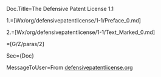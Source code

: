 Doc.Title=The Defensive Patent License 1.1

1.=[Wx/org/defensivepatentlicense/1-1/Preface_0.md]

2.=[Wx/org/defensivepatentlicense/1-1/Text_Marked_0.md]

=[G/Z/paras/2]

Sec={Doc}

MessageToUser=From <a href="http://www.defensivepatentlicense.org/content/defensive-patent-license">defensivepatentlicense.org</a>
